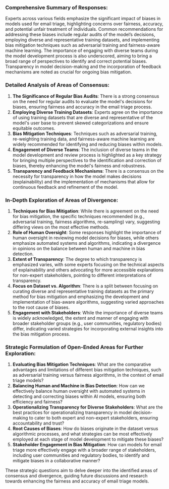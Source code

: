 ### Comprehensive Summary of Responses:

Experts across various fields emphasize the significant impact of biases in models used for email triage, highlighting concerns over fairness, accuracy, and potential unfair treatment of individuals. Common recommendations for addressing these biases include regular audits of the model’s decisions, employing diverse and representative training datasets, and implementing bias mitigation techniques such as adversarial training and fairness-aware machine learning. The importance of engaging with diverse teams during the model development process is also underscored, aiming to bring a broad range of perspectives to identify and correct potential biases. Transparency in model decision-making and the incorporation of feedback mechanisms are noted as crucial for ongoing bias mitigation.

### Detailed Analysis of Areas of Consensus:

1. **The Significance of Regular Bias Audits**: There is a strong consensus on the need for regular audits to evaluate the model's decisions for biases, ensuring fairness and accuracy in the email triage process.
2. **Employing Diverse Training Datasets**: Experts agree on the importance of using training datasets that are diverse and representative of the model's user base to prevent skewed categorizations and ensure equitable outcomes.
3. **Bias Mitigation Techniques**: Techniques such as adversarial training, re-weighting training data, and fairness-aware machine learning are widely recommended for identifying and reducing biases within models.
4. **Engagement of Diverse Teams**: The inclusion of diverse teams in the model development and review process is highlighted as a key strategy for bringing multiple perspectives to the identification and correction of biases, thereby enhancing the model's fairness and robustness.
5. **Transparency and Feedback Mechanisms**: There is a consensus on the necessity for transparency in how the model makes decisions (explainability) and the implementation of mechanisms that allow for continuous feedback and refinement of the model.

### In-Depth Exploration of Areas of Divergence:

1. **Techniques for Bias Mitigation**: While there is agreement on the need for bias mitigation, the specific techniques recommended (e.g., adversarial training, fairness algorithms, re-sampling) vary, suggesting differing views on the most effective methods.
2. **Role of Human Oversight**: Some responses highlight the importance of human oversight in reviewing model decisions for biases, while others emphasize automated systems and algorithms, indicating a divergence in opinions on the balance between human and machine in bias detection.
3. **Extent of Transparency**: The degree to which transparency is emphasized varies, with some experts focusing on the technical aspects of explainability and others advocating for more accessible explanations for non-expert stakeholders, pointing to different interpretations of transparency.
4. **Focus on Dataset vs. Algorithm**: There is a split between focusing on curating diverse and representative training datasets as the primary method for bias mitigation and emphasizing the development and implementation of bias-aware algorithms, suggesting varied approaches to the root cause of biases.
5. **Engagement with Stakeholders**: While the importance of diverse teams is widely acknowledged, the extent and manner of engaging with broader stakeholder groups (e.g., user communities, regulatory bodies) differ, indicating varied strategies for incorporating external insights into the bias mitigation process.

### Strategic Formulation of Open-Ended Areas for Further Exploration:

1. **Evaluating Bias Mitigation Techniques**: What are the comparative advantages and limitations of different bias mitigation techniques, such as adversarial training versus fairness algorithms, in the context of email triage models?
2. **Balancing Human and Machine in Bias Detection**: How can we effectively balance human oversight with automated systems in detecting and correcting biases within AI models, ensuring both efficiency and fairness?
3. **Operationalizing Transparency for Diverse Stakeholders**: What are the best practices for operationalizing transparency in model decision-making to cater to both expert and non-expert stakeholders, ensuring accountability and trust?
4. **Root Causes of Biases**: How do biases originate in the dataset versus algorithmic processes, and what strategies can be most effectively employed at each stage of model development to mitigate these biases?
5. **Stakeholder Engagement in Bias Mitigation**: How can models for email triage more effectively engage with a broader range of stakeholders, including user communities and regulatory bodies, to identify and mitigate biases in a collaborative manner?

These strategic questions aim to delve deeper into the identified areas of consensus and divergence, guiding future discussions and research towards enhancing the fairness and accuracy of email triage models.